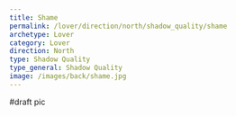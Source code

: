 ```yaml
---
title: Shame
permalink: /lover/direction/north/shadow_quality/shame
archetype: Lover
category: Lover
direction: North
type: Shadow Quality
type_general: Shadow Quality
image: /images/back/shame.jpg
---
```

#draft pic
